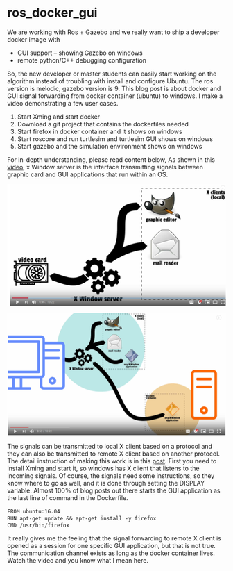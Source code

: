 # ros_docker_gui
We are working with Ros + Gazebo and we really want to ship a developer docker image with 
- GUI support – showing Gazebo on windows 
- remote python/C++ debugging configuration 

So, the new developer or master students can easily start working on the algorithm instead of troubling with install and configure Ubuntu. The ros version is melodic, gazebo version is 9. This blog post is about docker and GUI signal forwarding from docker container (ubuntu) to windows. I make a video demonstrating a few user cases.

1. Start Xming and start docker
2. Download a git project that contains the dockerfiles needed
3. Start firefox in docker container and it shows on windows
4. Start roscore and run turtlesim and turtlesim GUI shows on windows
5. Start gazebo and the simulation environment shows on windows

For in-depth understanding, please read content below, As shown in this [video](https://www.youtube.com/watch?v=Jp58Osb1uFo&feature=youtu.be), x Window server is the interface transmitting signals between graphic card and GUI applications that run within an OS.

![Figure1][1]

[1]: https://github.com/weihangChen/ros_docker_gui/blob/master/img/1.PNG "p1"




![Figure3][3]

[3]: https://github.com/weihangChen/ros_docker_gui/blob/master/img/3.PNG "p3"



The signals can be transmitted to local X client based on a protocol and they can also be transmitted to remote X client based on another protocol.  The detail instruction of making this work is in this [post](https://blogs.msdn.microsoft.com/jamiedalton/2018/05/17/windows-10-docker-gui/). First you need to install Xming and start it, so windows has X client that listens to the incoming signals. Of course, the signals need some instructions, so they know where to go as well, and it is done through setting the DISPLAY variable. Almost 100% of blog posts out there starts the GUI application as the last line of command in the Dockerfile.

```
FROM ubuntu:16.04
RUN apt-get update && apt-get install -y firefox
CMD /usr/bin/firefox
```

It really gives me the feeling that the signal forwarding to remote X client is opened as a session for one specific GUI application, but that is not true. The communication channel exists as long as the docker container lives. Watch the video and you know what I mean here.
